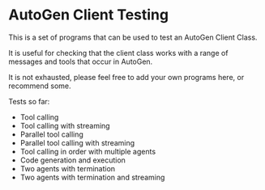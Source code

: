 # AutoGen Client Testing

This is a set of programs that can be used to test an AutoGen Client Class.

It is useful for checking that the client class works with a range of messages and tools that occur in AutoGen.

It is not exhausted, please feel free to add your own programs here, or recommend some.

Tests so far:
- Tool calling
- Tool calling with streaming
- Parallel tool calling
- Parallel tool calling with streaming
- Tool calling in order with multiple agents
- Code generation and execution
- Two agents with termination
- Two agents with termination and streaming

